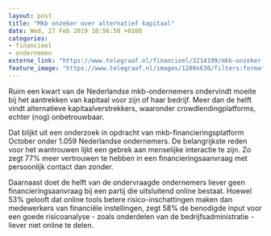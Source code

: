 ```yaml
---
layout: post
title: "Mkb onzeker over alternatief kapitaal"
date: Wed, 27 Feb 2019 10:56:50 +0100
categories: 
- financieel 
- ondernemen 
externe_link: "https://www.telegraaf.nl/financieel/3214199/mkb-onzeker-over-alternatief-kapitaal"
feature_image: "https://www.telegraaf.nl/images/1200x630/filters:format(jpeg):quality(80)/cdn-kiosk-api.telegraaf.nl/009900f2-3a76-11e9-8788-f501897f689f.jpg"
---
```


<p class="intro">Ruim een kwart van de Nederlandse mkb-ondernemers ondervindt moeite bij het aantrekken van kapitaal voor zijn of haar bedrijf. Meer dan de helft vindt alternatieve kapitaalverstrekkers, waaronder crowdlendingplatforms, echter (nog) onbetrouwbaar.</p> <p>Dat blijkt uit een onderzoek in opdracht van mkb-financieringsplatform October onder 1.059 Nederlandse ondernemers. De belangrijkste reden voor het wantrouwen lijkt een gebrek aan menselijke interactie te zijn. Zo zegt 77% meer vertrouwen te hebben in een financieringsaanvraag met persoonlijk contact dan zonder.</p><p>Daarnaast doet de helft van de ondervraagde ondernemers liever geen financieringsaanvraag bij een partij die uitsluitend online bestaat. Hoewel 53% gelooft dat online tools betere risico-inschattingen maken dan medewerkers van financiële instellingen, zegt 58% de benodigde input voor een goede risicoanalyse - zoals onderdelen van de bedrijfsadministratie - liever niet online te delen.</p>
